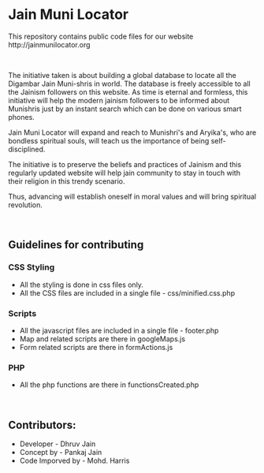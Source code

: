 Jain Muni Locator
===============

<p>This repository contains public code files for our website http://jainmunilocator.org</p>
<br />

<p>The initiative taken is about building a global database to locate all the Digambar Jain Muni-shris in world. The database is freely accessible to all the Jainism followers on this website. As time is eternal and formless, this initiative will help the modern jainism followers to be informed about Munishris just by an instant search which can be done on various smart phones.</p>
<p>Jain Muni Locator will expand and reach to Munishri's and Aryika's, who are bondless spiritual souls, will teach us the importance of being self- disciplined.</p>
<p>The initiative is to preserve the beliefs and practices of Jainism and this regularly updated website will help jain community to stay in touch with their religion in this trendy scenario.</p>
<p>Thus, advancing will establish oneself in moral values and will bring spiritual revolution.</p>
<br />

<h2>Guidelines for contributing</h2>

<h3>CSS Styling</h3>
<ul>
<li>All the styling is done in css files only.</li>
<li>All the CSS files are included in a single file - css/minified.css.php</li>
</ul>

<h3>Scripts</h3>
<ul>
<li>All the javascript files are included in a single file - footer.php</li>
<li>Map and related scripts are there in googleMaps.js</li>
<li>Form related scripts are there in formActions.js</li>
</ul>

<h3>PHP</h3>
<ul>
<li>All the php functions are there in functionsCreated.php</li>
</ul>
<br />

<h2>Contributors:</h2>
<ul>
<li>Developer - Dhruv Jain</li>
<li>Concept by - Pankaj Jain</li>
<li>Code Imporved by - Mohd. Harris</li>
</ul>
